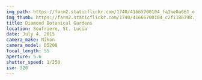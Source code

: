 ```yaml
---
img_path: https://farm2.staticflickr.com/1740/41665700104_fa1be0a661_o.jpg
img_thumb: https://farm2.staticflickr.com/1740/41665700104_c2f1186798.jpg
title: Diamond Botanical Gardens
location: Soufriere, St. Lucia
date: July 4, 2015
camera_make: Nikon
camera_model: D5200
focal_length: 55
aperture: 5.6
shutter_speed: 1/250
iso: 320
---
```



